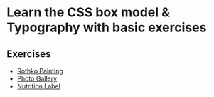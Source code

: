 # Learn the CSS box model & Typography with basic exercises

## Exercises
- [Rothko Painting](./rothko_painting/)
- [Photo Gallery]()
- [Nutrition Label]()